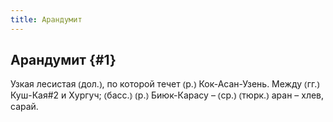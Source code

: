 ```yaml
---
title: Арандумит
---
```

## Арандумит {#1}

Узкая лесистая ⦅дол.⦆, по которой течет ⦅р.⦆ Кок-Асан-Узень. Между ⦅гг.⦆ Куш-Кая#2 и Хургуч; ⦅басс.⦆ ⦅р.⦆ Биюк-Карасу – ⦅ср.⦆ ⦅тюрк.⦆ аран – хлев, сарай.

